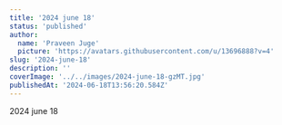 ```yaml
---
title: '2024 june 18'
status: 'published'
author:
  name: 'Praveen Juge'
  picture: 'https://avatars.githubusercontent.com/u/13696888?v=4'
slug: '2024-june-18'
description: ''
coverImage: '../../images/2024-june-18-gzMT.jpg'
publishedAt: '2024-06-18T13:56:20.584Z'
---
```


2024 june 18